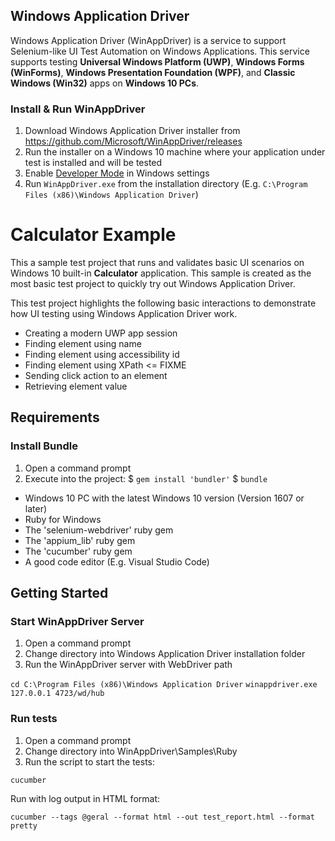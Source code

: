 ## Windows Application Driver
Windows Application Driver (WinAppDriver) is a service to support Selenium-like UI Test Automation on Windows Applications. This service supports testing **Universal Windows Platform (UWP)**, **Windows Forms (WinForms)**, **Windows Presentation Foundation (WPF)**, and **Classic Windows (Win32)** apps on **Windows 10 PCs**. 

### Install & Run WinAppDriver
1. Download Windows Application Driver installer from <https://github.com/Microsoft/WinAppDriver/releases>
2. Run the installer on a Windows 10 machine where your application under test is installed and will be tested
3. Enable [Developer Mode](https://docs.microsoft.com/en-us/windows/uwp/get-started/enable-your-device-for-development) in Windows settings
4. Run `WinAppDriver.exe` from the installation directory (E.g. `C:\Program Files (x86)\Windows Application Driver`)

# Calculator Example

This a sample test project that runs and validates basic UI scenarios on Windows 10 built-in **Calculator** application. This sample is created as the most basic test project to quickly try out Windows Application Driver.

This test project highlights the following basic interactions to demonstrate how UI testing using Windows Application Driver work.
- Creating a modern UWP app session
- Finding element using name
- Finding element using accessibility id
- Finding element using XPath <= FIXME
- Sending click action to an element
- Retrieving element value


## Requirements

### Install Bundle
1. Open a command prompt
2. Execute into the project: 
	$ `gem install 'bundler'`
	$ `bundle`

- Windows 10 PC with the latest Windows 10 version (Version 1607 or later)
- Ruby for Windows
- The 'selenium-webdriver' ruby gem
- The 'appium_lib' ruby gem
- The 'cucumber' ruby gem
- A good code editor (E.g. Visual Studio Code)


## Getting Started

### Start WinAppDriver Server

1. Open a command prompt
2. Change directory into Windows Application Driver installation folder
2. Run the WinAppDriver server with WebDriver path

`cd C:\Program Files (x86)\Windows Application Driver`
`winappdriver.exe 127.0.0.1 4723/wd/hub`

### Run tests

1. Open a command prompt
2. Change directory into WinAppDriver\Samples\Ruby
3. Run the script to start the tests:

`cucumber`

Run with log output in HTML format:

`cucumber --tags @geral --format html --out test_report.html --format pretty`
